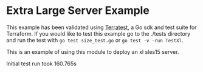 # Extra Large Server Example

This example has been validated using [Terratest](https://terratest.gruntwork.io/), a Go sdk and test suite for Terraform.
If you would like to test this example go to the ./tests directory and run the test with `go test size_test.go` or `go test -v -run TestXl`.

This is an example of using this module to deploy an xl sles15 server.

Initial test run took 160.765s
